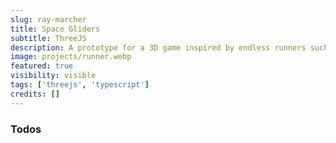 ```yaml
---
slug: ray-marcher
title: Space Gliders
subtitle: ThreeJS
description: A prototype for a 3D game inspired by endless runners such as Subway Surfers and Temple Run. Made with React.js and React-Three-Fiber
image: projects/runner.webp
featured: true
visibility: visible
tags: ['threejs', 'typescript']
credits: []
---
```


### Todos
